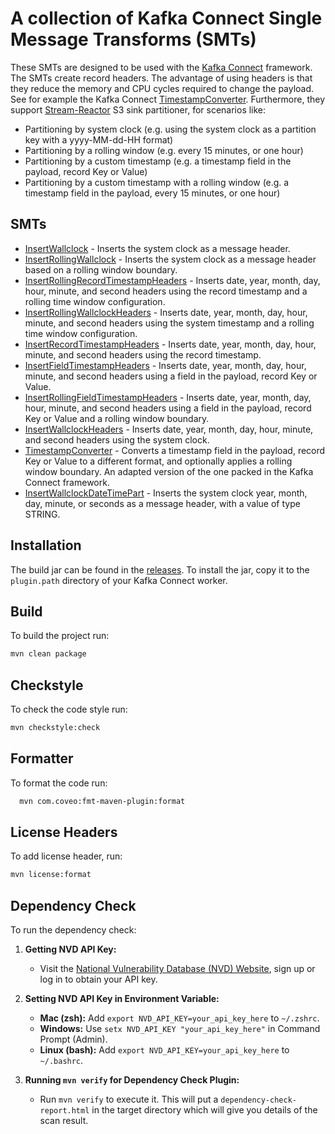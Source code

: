 # A collection of Kafka Connect Single Message Transforms (SMTs)

These SMTs are designed to be used with the [Kafka Connect](https://kafka.apache.org/documentation/#connect) framework.
The SMTs create record headers. The advantage of using headers is that they reduce the memory and CPU cycles required to change the payload. See for example the Kafka Connect [TimestampConverter](https://github.com/apache/kafka/blob/5c2492bca71200806ccf776ea31639a90290d43e/connect/transforms/src/main/java/org/apache/kafka/connect/transforms/TimestampConverter.java#L50).
Furthermore, they support [Stream-Reactor](https://github.com/lensesio/stream-reactor) S3 sink partitioner, for scenarios like:

* Partitioning by system clock (e.g. using the system clock as a partition key with a yyyy-MM-dd-HH format)
* Partitioning by a rolling window (e.g. every 15 minutes, or one hour)
* Partitioning by a custom timestamp (e.g. a timestamp field in the payload, record Key or Value)
* Partitioning by a custom timestamp with a rolling window (e.g. a timestamp field in the payload, every 15 minutes, or one hour)

## SMTs

* [InsertWallclock](./InsertWallclock.md) - Inserts the system clock as a message header.
* [InsertRollingWallclock](./InsertRollingWallclock.md) - Inserts the system clock as a message header based on a rolling window boundary.
* [InsertRollingRecordTimestampHeaders](./InsertRollingRecordTimestampHeaders.md) - Inserts date, year, month, day, hour, minute, and second headers using the record timestamp and a rolling time window configuration.
* [InsertRollingWallclockHeaders](./InsertRollingWallclockHeaders.md) - Inserts date, year, month, day, hour, minute, and second headers using the system timestamp and a rolling time window configuration.
* [InsertRecordTimestampHeaders](./InsertRecordTimestampHeaders.md) - Inserts date, year, month, day, hour, minute, and second headers using the record timestamp.
* [InsertFieldTimestampHeaders](./InsertFieldTimestampHeaders.md) - Inserts date, year, month, day, hour, minute, and second headers using a field in the payload, record Key or Value.
* [InsertRollingFieldTimestampHeaders](./InsertRollingFieldTimestampHeaders.md) - Inserts date, year, month, day, hour, minute, and second headers using a field in the payload, record Key or Value and a rolling window boundary.
* [InsertWallclockHeaders](./InsertWallclockHeaders.md) - Inserts date, year, month, day, hour, minute, and second headers using the system clock.
* [TimestampConverter](./TimestampConverter.md) - Converts a timestamp field in the payload, record Key or Value to a different format, and optionally applies a rolling window boundary. An adapted version of the one packed in the Kafka Connect framework.
* [InsertWallclockDateTimePart](./InsertWallclockDateTimePart.md) - Inserts the system clock year, month, day, minute, or seconds as a message header, with a value of type STRING.

## Installation

The build jar can be found in the [releases](https://github.com/lensesio/kafka-connect-smt/releases). To install the jar, copy it to the `plugin.path` directory of your Kafka Connect worker.

## Build

To build the project run:

```bash
mvn clean package
```

## Checkstyle

To check the code style run:

```bash
mvn checkstyle:check
```

## Formatter

To format the code run:

```bash
  mvn com.coveo:fmt-maven-plugin:format
```

## License Headers

To add license header, run:

```bash
mvn license:format
```

## Dependency Check

To run the dependency check:

1. **Getting NVD API Key:**
    - Visit the [National Vulnerability Database (NVD) Website](https://nvd.nist.gov), sign up or log in to obtain your API key.

2. **Setting NVD API Key in Environment Variable:**
    - **Mac (zsh):** Add `export NVD_API_KEY=your_api_key_here` to `~/.zshrc`.
    - **Windows:** Use `setx NVD_API_KEY "your_api_key_here"` in Command Prompt (Admin).
    - **Linux (bash):** Add `export NVD_API_KEY=your_api_key_here` to `~/.bashrc`.

3. **Running `mvn verify` for Dependency Check Plugin:**
    - Run `mvn verify` to execute it. This will put a `dependency-check-report.html` in the target directory which will give you details of the scan result.